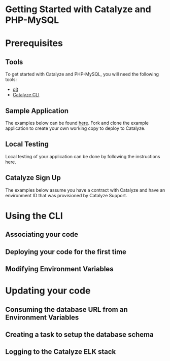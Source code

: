 # Getting Started with Catalyze and PHP-MySQL

# Prerequisites

## Tools
To get started with Catalyze and PHP-MySQL, you will need the following tools:
* [git](http://git-scm.com/)
* [Catalyze CLI](https://github.com/catalyzeio/catalyze-paas-cli)

## Sample Application

The examples below can be found [here](https://github.com/catalyzeio/php-example-app).  Fork and clone the example application to create your own working copy to deploy to Catalyze. 

## Local Testing

Local testing of your application can be done by following the instructions here.

## Catalyze Sign Up

The examples below assume you have a contract with Catalyze and have an environment ID that was provisioned by Catalyze Support.

# Using the CLI

## Associating your code

## Deploying your code for the first time

## Modifying Environment Variables

# Updating your code

## Consuming the database URL from an Environment Variables

## Creating a task to setup the database schema

## Logging to the Catalyze ELK stack
